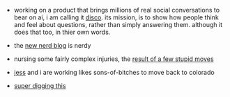- working on a product that brings millions of real social conversations to
  bear on ai, i am calling it [disco](/disco). its mission, is to show how
people think and feel about questions, rather than simply answering them.
although it does that too, in thier own words.

- the [new nerd blog](/nerd) is nerdy

- nursing some fairly complex injuries, the [result of a few stupid moves](https://photos.app.goo.gl/xbRt9Waj8583Bzvd7)

- [jess](https://photos.app.goo.gl/MpSigk5BJwqeouiUA) and i are working likes sons-of-bitches to move back to colorado

- [super digging this](https://youtu.be/VFEZOjtrwls?si=POEz_yU44DYrkH-l&t=48)
